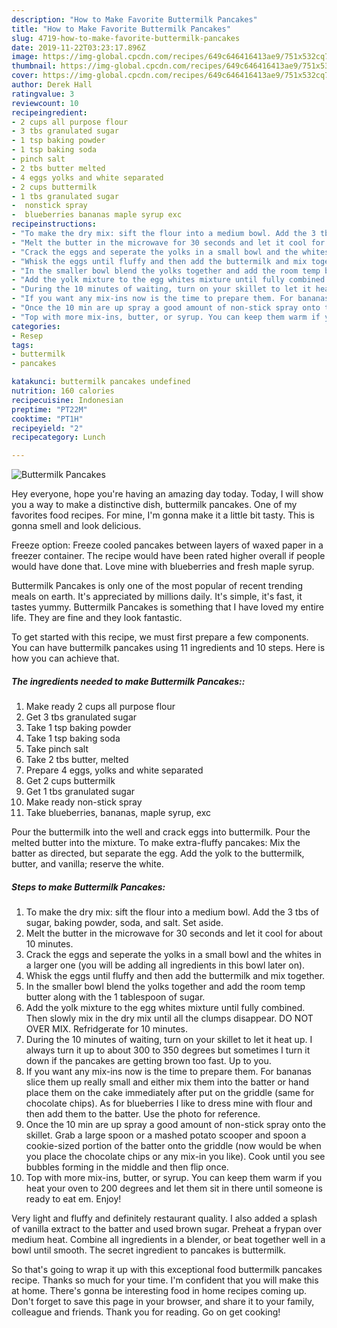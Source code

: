 ```yaml
---
description: "How to Make Favorite Buttermilk Pancakes"
title: "How to Make Favorite Buttermilk Pancakes"
slug: 4719-how-to-make-favorite-buttermilk-pancakes
date: 2019-11-22T03:23:17.896Z
image: https://img-global.cpcdn.com/recipes/649c646416413ae9/751x532cq70/buttermilk-pancakes-recipe-main-photo.jpg
thumbnail: https://img-global.cpcdn.com/recipes/649c646416413ae9/751x532cq70/buttermilk-pancakes-recipe-main-photo.jpg
cover: https://img-global.cpcdn.com/recipes/649c646416413ae9/751x532cq70/buttermilk-pancakes-recipe-main-photo.jpg
author: Derek Hall
ratingvalue: 3
reviewcount: 10
recipeingredient:
- 2 cups all purpose flour
- 3 tbs granulated sugar
- 1 tsp baking powder
- 1 tsp baking soda
- pinch salt
- 2 tbs butter melted
- 4 eggs yolks and white separated
- 2 cups buttermilk
- 1 tbs granulated sugar
-  nonstick spray
-  blueberries bananas maple syrup exc
recipeinstructions:
- "To make the dry mix: sift the flour into a medium bowl. Add the 3 tbs of sugar, baking powder, soda, and salt. Set aside."
- "Melt the butter in the microwave for 30 seconds and let it cool for about 10 minutes."
- "Crack the eggs and seperate the yolks in a small bowl and the whites in a larger one (you will be adding all ingredients in this bowl later on)."
- "Whisk the eggs until fluffy and then add the buttermilk and mix together."
- "In the smaller bowl blend the yolks together and add the room temp butter along with the 1 tablespoon of sugar."
- "Add the yolk mixture to the egg whites mixture until fully combined. Then slowly mix in the dry mix until all the clumps disappear. DO NOT OVER MIX. Refridgerate for 10 minutes."
- "During the 10 minutes of waiting, turn on your skillet to let it heat up. I always turn it up to about 300 to 350 degrees but sometimes I turn it down if the pancakes are getting brown too fast. Up to you."
- "If you want any mix-ins now is the time to prepare them. For bananas slice them up really small and either mix them into the batter or hand place them on the cake immediately after put on the griddle (same for chocolate chips). As for blueberries I like to dress mine with flour and then add them to the batter. Use the photo for reference."
- "Once the 10 min are up spray a good amount of non-stick spray onto the skillet. Grab a large spoon or a mashed potato scooper and spoon a cookie-sized portion of the batter onto the griddle (now would be when you place the chocolate chips or any mix-in you like). Cook until you see bubbles forming in the middle and then flip once."
- "Top with more mix-ins, butter, or syrup. You can keep them warm if you heat your oven to 200 degrees and let them sit in there until someone is ready to eat em. Enjoy!"
categories:
- Resep
tags:
- buttermilk
- pancakes

katakunci: buttermilk pancakes undefined
nutrition: 160 calories
recipecuisine: Indonesian
preptime: "PT22M"
cooktime: "PT1H"
recipeyield: "2"
recipecategory: Lunch

---
```



![Buttermilk Pancakes](https://img-global.cpcdn.com/recipes/649c646416413ae9/751x532cq70/buttermilk-pancakes-recipe-main-photo.jpg)

Hey everyone, hope you're having an amazing day today. Today, I will show you a way to make a distinctive dish, buttermilk pancakes. One of my favorites food recipes. For mine, I'm gonna make it a little bit tasty. This is gonna smell and look delicious.

Freeze option: Freeze cooled pancakes between layers of waxed paper in a freezer container. The recipe would have been rated higher overall if people would have done that. Love mine with blueberries and fresh maple syrup.

Buttermilk Pancakes is only one of the most popular of recent trending meals on earth. It's appreciated by millions daily. It's simple, it's fast, it tastes yummy. Buttermilk Pancakes is something that I have loved my entire life. They are fine and they look fantastic.


To get started with this recipe, we must first prepare a few components. You can have buttermilk pancakes using 11 ingredients and 10 steps. Here is how you can achieve that.

##### The ingredients needed to make Buttermilk Pancakes::

1. Make ready 2 cups all purpose flour
1. Get 3 tbs granulated sugar
1. Take 1 tsp baking powder
1. Take 1 tsp baking soda
1. Take pinch salt
1. Take 2 tbs butter, melted
1. Prepare 4 eggs, yolks and white separated
1. Get 2 cups buttermilk
1. Get 1 tbs granulated sugar
1. Make ready  non-stick spray
1. Take  blueberries, bananas, maple syrup, exc


Pour the buttermilk into the well and crack eggs into buttermilk. Pour the melted butter into the mixture. To make extra-fluffy pancakes: Mix the batter as directed, but separate the egg. Add the yolk to the buttermilk, butter, and vanilla; reserve the white. 

##### Steps to make Buttermilk Pancakes:

1. To make the dry mix: sift the flour into a medium bowl. Add the 3 tbs of sugar, baking powder, soda, and salt. Set aside.
1. Melt the butter in the microwave for 30 seconds and let it cool for about 10 minutes.
1. Crack the eggs and seperate the yolks in a small bowl and the whites in a larger one (you will be adding all ingredients in this bowl later on).
1. Whisk the eggs until fluffy and then add the buttermilk and mix together.
1. In the smaller bowl blend the yolks together and add the room temp butter along with the 1 tablespoon of sugar.
1. Add the yolk mixture to the egg whites mixture until fully combined. Then slowly mix in the dry mix until all the clumps disappear. DO NOT OVER MIX. Refridgerate for 10 minutes.
1. During the 10 minutes of waiting, turn on your skillet to let it heat up. I always turn it up to about 300 to 350 degrees but sometimes I turn it down if the pancakes are getting brown too fast. Up to you.
1. If you want any mix-ins now is the time to prepare them. For bananas slice them up really small and either mix them into the batter or hand place them on the cake immediately after put on the griddle (same for chocolate chips). As for blueberries I like to dress mine with flour and then add them to the batter. Use the photo for reference.
1. Once the 10 min are up spray a good amount of non-stick spray onto the skillet. Grab a large spoon or a mashed potato scooper and spoon a cookie-sized portion of the batter onto the griddle (now would be when you place the chocolate chips or any mix-in you like). Cook until you see bubbles forming in the middle and then flip once.
1. Top with more mix-ins, butter, or syrup. You can keep them warm if you heat your oven to 200 degrees and let them sit in there until someone is ready to eat em. Enjoy!


Very light and fluffy and definitely restaurant quality. I also added a splash of vanilla extract to the batter and used brown sugar. Preheat a frypan over medium heat. Combine all ingredients in a blender, or beat together well in a bowl until smooth. The secret ingredient to pancakes is buttermilk. 

So that's going to wrap it up with this exceptional food buttermilk pancakes recipe. Thanks so much for your time. I'm confident that you will make this at home. There's gonna be interesting food in home recipes coming up. Don't forget to save this page in your browser, and share it to your family, colleague and friends. Thank you for reading. Go on get cooking!

